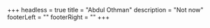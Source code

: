 +++
headless = true
title = "Abdul Othman"
description = "Not now"
footerLeft = ""
footerRight = ""
+++

